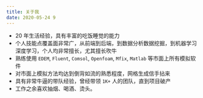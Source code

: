 ```yaml
---
title: 关于我
date: 2020-05-24 9
---
```


* 20 年生活经验，具有丰富的吃饭睡觉的能力
* 个人技能点覆盖面非常广，从前端到后端，到数据分析数据挖掘，到机器学习深度学习，个人均非常擅长，尤其擅长吹牛
* 熟练使用 `EDEM`, `Fluent`, `Comsol`, `Openfoam`, `Mfix`, `Matlab` 等市面上所有模拟软件
* 对市面上模拟方法均达到倒背如流的熟悉程度，网格生成信手拈来
* 具有非常牛逼的带队经验，曾经带领 `1K+` 人的团队，直到项目破产
* 工作之余喜欢抽烟、喝酒、烫头。
